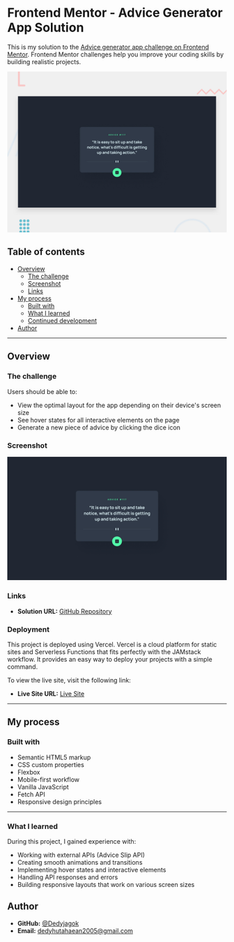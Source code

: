# Frontend Mentor - Advice Generator App Solution

This is my solution to the [Advice generator app challenge on Frontend Mentor](https://www.frontendmentor.io/challenges/advice-generator-app-QdUG-13db). Frontend Mentor challenges help you improve your coding skills by building realistic projects.

![Design preview for the Advice generator app coding challenge](./design/desktop-preview.jpg)

## Table of contents

- [Overview](#overview)
  - [The challenge](#the-challenge)
  - [Screenshot](#screenshot)
  - [Links](#links)
- [My process](#my-process)
  - [Built with](#built-with)
  - [What I learned](#what-i-learned)
  - [Continued development](#continued-development)
- [Author](#author)

---

## Overview

### The challenge

Users should be able to:

- View the optimal layout for the app depending on their device's screen size
- See hover states for all interactive elements on the page
- Generate a new piece of advice by clicking the dice icon

### Screenshot

![Advice Generator Screenshot](./design/desktop-design.jpg)

### Links

- **Solution URL:** [GitHub Repository](https://github.com/Dedyjagok/advice-generator-app)


### Deployment

This project is deployed using Vercel. Vercel is a cloud platform for static sites and Serverless Functions that fits perfectly with the JAMstack workflow. It provides an easy way to deploy your projects with a simple command.

To view the live site, visit the following link:

- **Live Site URL:** [Live Site](https://advice-generator-app-main-sandy.vercel.app/)

---

## My process

### Built with

- Semantic HTML5 markup
- CSS custom properties
- Flexbox
- Mobile-first workflow
- Vanilla JavaScript
- Fetch API
- Responsive design principles

---

### What I learned

During this project, I gained experience with:

- Working with external APIs (Advice Slip API)
- Creating smooth animations and transitions
- Implementing hover states and interactive elements
- Handling API responses and errors
- Building responsive layouts that work on various screen sizes

## Author  
 
- **GitHub:** [@Dedyjagok](https://github.com/Dedyjagok)  
- **Email:** [dedyhutahaean2005@gmail.com](mailto:dedyhutahaean2005@gmail.com) 




